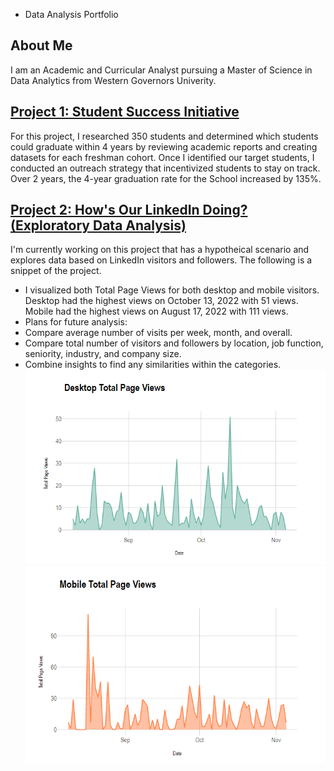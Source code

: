 + Data Analysis Portfolio
## About Me 
I am an Academic and Curricular Analyst pursuing a Master of Science in Data Analytics from Western Governors Univerity. 
## [Project 1: Student Success Initiative](https://github.com/ashliegarcia/student_success_project)
For this project, I researched 350 students and determined which students could graduate within 4 years by reviewing academic reports and creating datasets for each freshman cohort. Once I identified our target students, I conducted an outreach strategy that incentivized students to stay on track. Over 2 years, the 4-year graduation rate for the School increased by 135%.
## [Project 2: How's Our LinkedIn Doing? (Exploratory Data Analysis)](https://github.com/ashliegarcia/linkedin_analysis)
I'm currently working on this project that has a hypotheical scenario and explores data based on LinkedIn visitors and followers. The following is a snippet of the project. 
+ I visualized both Total Page Views for both desktop and mobile visitors. Desktop had the highest views on October 13, 2022 with 51 views. Mobile had the highest views on August 17, 2022 with 111 views. 
+ Plans for future analysis:
 + Compare average number of visits per week, month, and overall.
 + Compare total number of visitors and followers by location, job function, seniority, industry, and company size. 
 + Combine insights to find any similarities within the categories.
![alt text](https://github.com/ashliegarcia/linkedin_analysis/blob/main/Desktop.png?raw=true)
![alt text](https://github.com/ashliegarcia/linkedin_analysis/blob/main/Mobile.png?raw=true)
